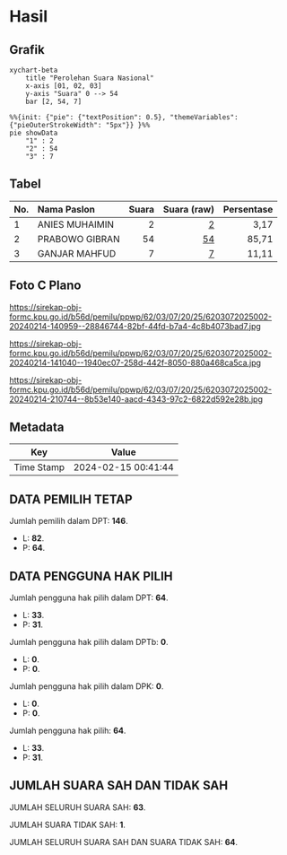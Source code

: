 # Hasil

## Grafik

```mermaid
xychart-beta
    title "Perolehan Suara Nasional"
    x-axis [01, 02, 03]
    y-axis "Suara" 0 --> 54
    bar [2, 54, 7]
```

```mermaid
%%{init: {"pie": {"textPosition": 0.5}, "themeVariables": {"pieOuterStrokeWidth": "5px"}} }%%
pie showData
    "1" : 2
    "2" : 54
    "3" : 7
```

## Tabel

| No. | Nama Paslon    | Suara | Suara (raw) | Persentase |
|:--- |:-------------- | -----:| -----------:| ----------:|
| 1   | ANIES MUHAIMIN | 2     | [2][p-1]    | 3,17       |
| 2   | PRABOWO GIBRAN | 54    | [54][p-2]   | 85,71      |
| 3   | GANJAR MAHFUD  | 7     | [7][p-3]    | 11,11      |


[p-1]: https://github.com/gigit-pemilu/pemilu-2024/blob/main/pilpres/hitung-suara/sub/62-kalimantan-tengah/sub/03-kapuas/sub/07-kapuas-murung/sub/2025-rawa-subur/sub/002-tps/sub/paslon-1.txt
[p-2]: https://github.com/gigit-pemilu/pemilu-2024/blob/main/pilpres/hitung-suara/sub/62-kalimantan-tengah/sub/03-kapuas/sub/07-kapuas-murung/sub/2025-rawa-subur/sub/002-tps/sub/paslon-2.txt
[p-3]: https://github.com/gigit-pemilu/pemilu-2024/blob/main/pilpres/hitung-suara/sub/62-kalimantan-tengah/sub/03-kapuas/sub/07-kapuas-murung/sub/2025-rawa-subur/sub/002-tps/sub/paslon-3.txt

## Foto C Plano

https://sirekap-obj-formc.kpu.go.id/b56d/pemilu/ppwp/62/03/07/20/25/6203072025002-20240214-140959--28846744-82bf-44fd-b7a4-4c8b4073bad7.jpg

https://sirekap-obj-formc.kpu.go.id/b56d/pemilu/ppwp/62/03/07/20/25/6203072025002-20240214-141040--1940ec07-258d-442f-8050-880a468ca5ca.jpg

https://sirekap-obj-formc.kpu.go.id/b56d/pemilu/ppwp/62/03/07/20/25/6203072025002-20240214-210744--8b53e140-aacd-4343-97c2-6822d592e28b.jpg


## Metadata

| Key        | Value               |
| ---------- | ------------------- |
| Time Stamp | 2024-02-15 00:41:44 |


## DATA PEMILIH TETAP

Jumlah pemilih dalam DPT: **146**.
 * L: **82**.
 * P: **64**.

## DATA PENGGUNA HAK PILIH

Jumlah pengguna hak pilih dalam DPT: **64**.
 * L: **33**.
 * P: **31**.

Jumlah pengguna hak pilih dalam DPTb: **0**.
 * L: **0**.
 * P: **0**.

Jumlah pengguna hak pilih dalam DPK: **0**.
 * L: **0**.
 * P: **0**.

Jumlah pengguna hak pilih: **64**.
 * L: **33**.
 * P: **31**.

## JUMLAH SUARA SAH DAN TIDAK SAH

JUMLAH SELURUH SUARA SAH: **63**.

JUMLAH SUARA TIDAK SAH: **1**.

JUMLAH SELURUH SUARA SAH DAN SUARA TIDAK SAH: **64**.


